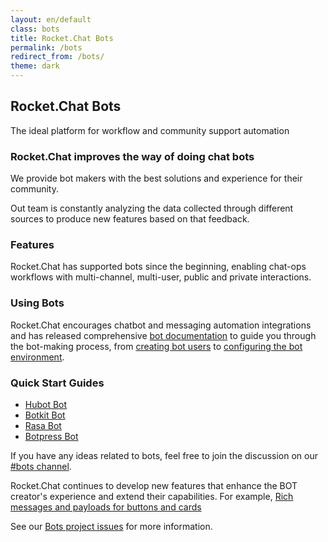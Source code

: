 ```yaml
---
layout: en/default
class: bots
title: Rocket.Chat Bots
permalink: /bots
redirect_from: /bots/
theme: dark
---
```


<div class="space--4"></div>

<section class="container">
  <div class="flex-grid grid--justify-around">
    <div class="col--third">
      <h2 class="display theme_type--dark">Rocket.Chat Bots</h2>
      <p class="display--small theme_type--grey">The ideal platform for workflow and community support automation</p>
    </div>
    <div class="col--third"></div>
  </div>

  <div class="space--2"></div>

  <div class="flex-grid grid--justify-around">
    <div class="col--third">
      <h3 class="display--small theme_type--dark">Rocket.Chat improves the way of doing chat bots</h3>
      <p class="theme_type--grey">We provide bot makers with the best solutions and experience for their community.</p>
      <p class="theme_type--grey">Out team is constantly analyzing the data collected through different sources to produce new features based on that feedback.</p>
    </div>
    <div class="col--third">
      <h3 class="display--small theme_type--dark">Features</h3>
      <p class="theme_type--grey">Rocket.Chat has supported bots since the beginning, enabling chat-ops workflows with multi-channel, multi-user, public and private interactions.</p>
    </div>
  </div>

  <div class="flex-grid grid--justify-around">
      <div class="col--third">
      <h3 class="display--small theme_type--dark">Using Bots</h3>
      <p class="theme_type--grey">
        Rocket.Chat encourages chatbot and messaging automation integrations and has released comprehensive <a class="button--link" target="_blank" href="//rocket.chat/docs/bots/">bot documentation</a> to guide you through the bot-making process, from <a class="button--link" target="_blank" href="//rocket.chat/docs/bots/create-and-run-a-bot">creating bot users</a> to <a class="button--link" target="_blank" href="//rocket.chat/docs/bots/configure-bot-environment/">configuring the bot environment</a>.
      </p>
      <h3 class="display--small theme_type--dark">Quick Start Guides</h3>
      <ul class="theme_type--grey list">
        <li><a class="button--link" target="_blank" href="//rocket.chat/docs/bots/create-and-run-a-bot/hubot-bot/">Hubot Bot</a></li>
        <li><a class="button--link" target="_blank" href="//rocket.chat/docs/bots/create-and-run-a-bot/botkit-bot/">Botkit Bot</a></li>
        <li><a class="button--link" target="_blank" href="//rocket.chat/docs/bots/create-and-run-a-bot/rasa-bot/">Rasa Bot</a></li>
        <li><a class="button--link" target="_blank" href="//rocket.chat/docs/bots/create-and-run-a-bot/botpress-bot/">Botpress Bot</a></li>
      </ul>
      <p class="theme_type--grey">
        If you have any ideas related to bots, feel free to join the discussion on our <a class="button--link" target="_blank" href="//open.rocket.chat/channel/bots">#bots channel</a>.
      </p>
    </div>
    <div class="col--third">
    <p class="theme_type--grey">Rocket.Chat continues to develop new features that enhance the BOT creator's experience and extend their capabilities. For example, <a class="button--link" target="_blank" href="//github.com/RocketChat/Rocket.Chat/issues/6786#issuecomment-381461138">Rich messages and payloads for buttons and cards</a></p>
    <p class="theme_type--grey"> See our <a class="button--link" target="_blank" href="https://github.com/RocketChat/Rocket.Chat/projects/16">Bots project issues</a> for more information.</p>
    </div>
  </div>
</section>